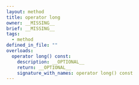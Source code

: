 ```yaml
---
layout: method
title: operator long
owner: __MISSING__
brief: __MISSING__
tags:
  - method
defined_in_file: ""
overloads:
  operator long() const:
    description: __OPTIONAL__
    return: __OPTIONAL__
    signature_with_names: operator long() const
---
```


